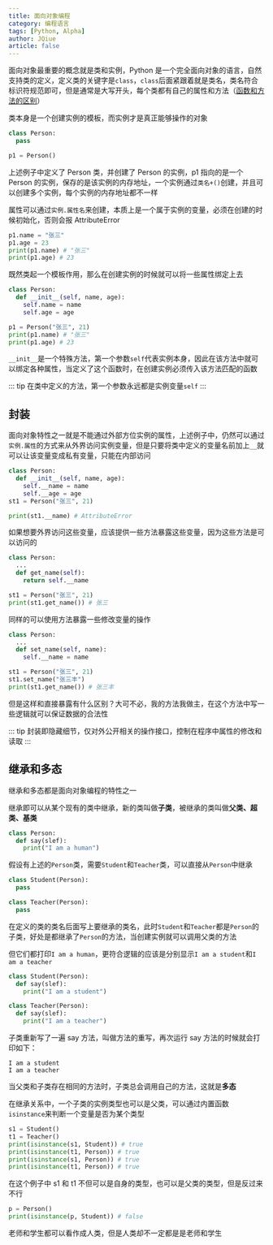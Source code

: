 ```yaml
---
title: 面向对象编程
category: 编程语言
tags: [Python, Alpha]
author: JQiue
article: false
---
```


面向对象最重要的概念就是类和实例，Python 是一个完全面向对象的语言，自然支持类的定义，定义类的关键字是`class`，`class`后面紧跟着就是类名，类名符合标识符规范即可，但是通常是大写开头，每个类都有自己的属性和方法（[函数和方法的区别](/language/general/#函数和方法的区别)）

类本身是一个创建实例的模板，而实例才是真正能够操作的对象

```python
class Person:
  pass

p1 = Person()
```

上述例子中定义了 Person 类，并创建了 Person 的实例，p1 指向的是一个 Person 的实例，保存的是该实例的内存地址，一个实例通过`类名+()`创建，并且可以创建多个实例，每个实例的内存地址都不一样

属性可以通过`实例.属性名`来创建，本质上是一个属于实例的变量，必须在创建的时候初始化，否则会报 AttributeError

```python
p1.name = "张三"
p1.age = 23
print(p1.name) # "张三"
print(p1.age) # 23
```

既然类起一个模板作用，那么在创建实例的时候就可以将一些属性绑定上去

```python
class Person:
  def __init__(self, name, age):
    self.name = name
    self.age = age

p1 = Person("张三", 21)
print(p1.name) # "张三"
print(p1.age) # 23
```

`__init__`是一个特殊方法，第一个参数`self`代表实例本身，因此在该方法中就可以绑定各种属性，当定义了这个函数时，在创建实例必须传入该方法匹配的函数

::: tip
在类中定义的方法，第一个参数永远都是实例变量`self`
:::

## 封装

面向对象特性之一就是不能通过外部方位实例的属性，上述例子中，仍然可以通过`实例.属性`的方式来从外界访问实例变量，但是只要将类中定义的变量名前加上`__`就可以让该变量变成私有变量，只能在内部访问

```python
class Person:
  def __init__(self, name, age):
    self.__name = name
    self.__age = age
st1 = Person("张三", 21)

print(st1.__name) # AttributeError
```

如果想要外界访问这些变量，应该提供一些方法暴露这些变量，因为这些方法是可以访问的

```python
class Person:
  ...
  def get_name(self):
    return self.__name

st1 = Person("张三", 21)
print(st1.get_name()) # 张三
```

同样的可以使用方法暴露一些修改变量的操作

```python
class Person:
  ...
  def set_name(self, name):
    self.__name = name

st1 = Person("张三", 21)
st1.set_name("张三丰")
print(st1.get_name()) # 张三丰
```

但是这样和直接暴露有什么区别？大可不必，我的方法我做主，在这个方法中写一些逻辑就可以保证数据的合法性

::: tip
封装即隐藏细节，仅对外公开相关的操作接口，控制在程序中属性的修改和读取
:::

## 继承和多态

继承和多态都是面向对象编程的特性之一

继承即可以从某个现有的类中继承，新的类叫做**子类**，被继承的类叫做**父类、超类、基类**

```python
class Person:
  def say(slef):
    print("I am a human")
```

假设有上述的`Person`类，需要`Student`和`Teacher`类，可以直接从`Person`中继承

```python
class Student(Person):
  pass

class Teacher(Person):
  pass
```

在定义的类的类名后面写上要继承的类名，此时`Student`和`Teacher`都是`Person`的子类，好处是都继承了`Person`的方法，当创建实例就可以调用父类的方法

但它们都打印`I am a human`，更符合逻辑的应该是分别显示`I am a student`和`I am a teacher`

```python
class Student(Person):
  def say(slef):
    print("I am a student")

class Teacher(Person):
  def say(slef):
    print("I am a teacher")
```

子类重新写了一遍 say 方法，叫做方法的重写，再次运行 say 方法的时候就会打印如下：

`I am a student`  
`I am a teacher`

当父类和子类存在相同的方法时，子类总会调用自己的方法，这就是**多态**

在继承关系中，一个子类的实例类型也可以是父类，可以通过内置函数`isinstance`来判断一个变量是否为某个类型

```python
s1 = Student()
t1 = Teacher()
print(isinstance(s1, Student)) # true
print(isinstance(t1, Person)) # true
print(isinstance(s1, Person)) # true
print(isinstance(t1, Person)) # true
```

在这个例子中 s1 和 t1 不但可以是自身的类型，也可以是父类的类型，但是反过来不行

```python
p = Person()
print(isinstance(p, Student)) # false
```

老师和学生都可以看作成人类，但是人类却不一定都是是老师和学生
